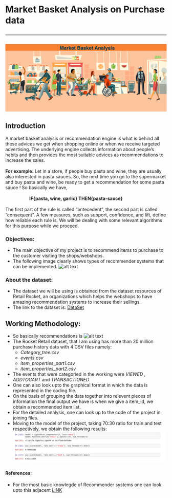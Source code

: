 # Market Basket Analysis on Purchase data <hr>

![alt text](https://github.com/ayushi911/Project-Market-Basket-Analysis/blob/master/Plots%26imgs/MBA_1.png)

## Introduction
A market basket analysis or recommendation engine is what is behind all these advices we get when shopping
online or when we receive targeted advertising. The underlying engine collects information about people’s habits
and then provides the most suitable advices as recommendations to increase the sales.\
<br>**For example:** Let in a store, if people buy pasta and wine, they are usually also interested in pasta sauces. So, the next
time you go to the supermarket and buy pasta and wine, be ready to get a recommendation for some pasta sauce !
So basically we have,<br><br> &nbsp;&nbsp;&nbsp;&nbsp;&nbsp;&nbsp;&nbsp;&nbsp;&nbsp;&nbsp;&nbsp;&nbsp;&nbsp;&nbsp;&nbsp;&nbsp;&nbsp;&nbsp; **IF{pasta, wine, garlic} THEN{pasta-sauce}** <br><br>
The first part of the rule is called “antecedent”, the second part is called “consequent”. A few measures, such as
support, confidence, and lift, define how reliable each rule is. We will be dealing with some relevant algorithms for this purpose while we proceed.

<!--![alt text](https://github.com/ayushi911/Project-Market-Basket-Analysis/blob/master/Plots%26imgs/MBA_2.png)-->

### Objectives: 
- The main objective of my project is to recommend items to purchase to the customer visiting the shops/webshops.
- The following image clearly shows types of recommender systems that can be implemented.
![alt text](https://miro.medium.com/max/1000/1*rCK9VjrPgpHUvSNYw7qcuQ@2x.png)

### About the dataset:
- The dataset we will be using is obtained from the dataset resources of Retail Rocket, an organizations which helps the webshops to have amazing recommendation systems to increase their sellings.
- The link to the dataset is: [DataSet](https://drive.google.com/file/d/1ul5Sm02wuzuK6DV1_jYSDJv5f-vbMhoo/view?usp=sharing) 

## Working Methodology:
- So basically recommendations is
![alt text](https://github.com/ayushi911/Project-Market-Basket-Analysis/blob/master/Plots%26imgs/RS.png)
- The Rocket Retail dataset, that I am using has more than 20 million purchase history data with 4 CSV files namely:
  - *Category_tree.csv*
  - *events.csv*
  - *item_properties_part1.csv*
  - *item_properties_part2.csv*
- The events that were categoried in the working were *VIEWED* , *ADDTOCART* and *TRANSACTIONED*.
- One can also look upto the graphical format in which the data is represented in the coding file.
- On the basis of grouping the data together into relevent pieces of information the final output we have is when we give a item_id, we obtain a recommended item list.
- For the detailed analysis, one can look up to the code of the project in joining files.
- Moving to the model of the project, taking 70:30 ratio for train and test respectively, we obtain the following results:
![alt text](https://github.com/ayushi911/Project-Market-Basket-Analysis/blob/master/Plots%26imgs/model.png)

#### References:
- For the most basic knowlegde of Recommender systems one can look upto this adjacent [LINK](https://towardsdatascience.com/introduction-to-recommender-systems-6c66cf15ada)
